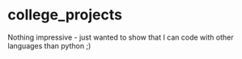 # college_projects

Nothing impressive - just wanted to show that I can code with other languages than python ;)
